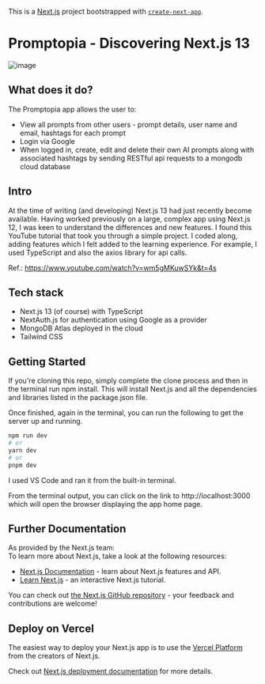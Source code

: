 This is a [Next.js](https://nextjs.org/) project bootstrapped with [`create-next-app`](https://github.com/vercel/next.js/tree/canary/packages/create-next-app).

# Promptopia - Discovering Next.js 13
![image](https://github.com/johnhm22/nextjs-v13-practice/assets/71333679/1dd7b341-8550-4d52-bdd8-c73d83d25bcb)

## What does it do?
The Promptopia app allows the user to:
* View all prompts from other users - prompt details, user name and email, hashtags for each prompt
* Login via Google
* When logged in, create, edit and delete their own AI prompts along with associated hashtags by sending RESTful api requests to a mongodb cloud database


## Intro
At the time of writing (and developing) Next.js 13 had just recently become available. Having worked previously on a large, complex app using Next.js 12, I was keen to understand the differences and new features. I found this YouTube tutorial that took you through a simple project. I coded along, adding features which I felt added to the learning experience. For example, I used TypeScript and also the axios library for api calls.

Ref.: https://www.youtube.com/watch?v=wm5gMKuwSYk&t=4s

## Tech stack
* Next.js 13 (of course) with TypeScript
* NextAuth.js for authentication using Google as a provider
* MongoDB Atlas deployed in the cloud
* Tailwind CSS

## Getting Started
If you're cloning this repo, simply complete the clone process and then in the terminal run npm install. This will install Next.js and all the dependencies and libraries listed in the package.json file.

Once finished, again in the terminal, you can run the following to get the server up and running.

```bash
npm run dev
# or
yarn dev
# or
pnpm dev
```

I used VS Code and ran it from the built-in terminal.

From the terminal output, you can click on the link to http://localhost:3000 which will open the browser displaying the app home page.

## Further Documentation
As provided by the Next.js team:  
To learn more about Next.js, take a look at the following resources:
- [Next.js Documentation](https://nextjs.org/docs) - learn about Next.js features and API.
- [Learn Next.js](https://nextjs.org/learn) - an interactive Next.js tutorial.

You can check out [the Next.js GitHub repository](https://github.com/vercel/next.js/) - your feedback and contributions are welcome!

## Deploy on Vercel
The easiest way to deploy your Next.js app is to use the [Vercel Platform](https://vercel.com/new?utm_medium=default-template&filter=next.js&utm_source=create-next-app&utm_campaign=create-next-app-readme) from the creators of Next.js.

Check out [Next.js deployment documentation](https://nextjs.org/docs/deployment) for more details.
